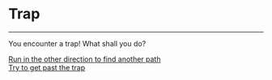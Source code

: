 # Trap

---

You encounter a trap! What shall you do? 

[Run in the other direction to find another path](fall-in.md)  
[Try to get past the trap](caught-trap.md)
